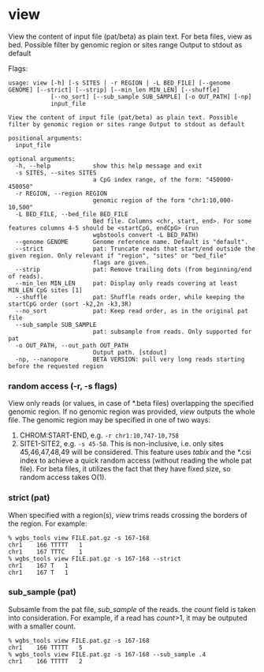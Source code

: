 # view

View the content of input file (pat/beta) as plain text.
For beta files, view as bed.
Possible filter by genomic region or sites range
Output to stdout as default


Flags:
```
usage: view [-h] [-s SITES | -r REGION | -L BED_FILE] [--genome GENOME] [--strict] [--strip] [--min_len MIN_LEN] [--shuffle]
            [--no_sort] [--sub_sample SUB_SAMPLE] [-o OUT_PATH] [-np]
            input_file

View the content of input file (pat/beta) as plain text. Possible filter by genomic region or sites range Output to stdout as default

positional arguments:
  input_file

optional arguments:
  -h, --help            show this help message and exit
  -s SITES, --sites SITES
                        a CpG index range, of the form: "450000-450050"
  -r REGION, --region REGION
                        genomic region of the form "chr1:10,000-10,500"
  -L BED_FILE, --bed_file BED_FILE
                        Bed file. Columns <chr, start, end>. For some features columns 4-5 should be <startCpG, endCpG> (run
                        wgbstools convert -L BED_PATH)
  --genome GENOME       Genome reference name. Default is "default".
  --strict              pat: Truncate reads that start/end outside the given region. Only relevant if "region", "sites" or "bed_file"
                        flags are given.
  --strip               pat: Remove trailing dots (from beginning/end of reads).
  --min_len MIN_LEN     pat: Display only reads covering at least MIN_LEN CpG sites [1]
  --shuffle             pat: Shuffle reads order, while keeping the startCpG order (sort -k2,2n -k3,3R)
  --no_sort             pat: Keep read order, as in the original pat file
  --sub_sample SUB_SAMPLE
                        pat: subsample from reads. Only supported for pat
  -o OUT_PATH, --out_path OUT_PATH
                        Output path. [stdout]
  -np, --nanopore       BETA VERSION: pull very long reads starting before the requested region

```

### random access (-r, -s flags)
View only reads (or values, in case of \*.beta files) overlapping the specified genomic region.
If no genomic region was provided, *view* outputs the whole file.
The genomic region may be specified in one of two ways:
1. CHROM:START-END, e.g. `-r chr1:10,747-10,758`
2. SITE1-SITE2, e.g. `-s 45-50`. This is non-inclusive, i.e. only sites 45,46,47,48,49 will be considered.
This feature uses *tabix* and the \*.csi index to achieve a quick random access (without reading the whole pat file). For beta files, it utilizes the fact that they have fixed size, so random access takes O(1).

### strict (pat)
When specified with a region(s), *view* trims reads crossing the borders of the region. For example:
```
% wgbs_tools view FILE.pat.gz -s 167-168
chr1	166	TTTTT	1
chr1	167	TTTC	1
% wgbs_tools view FILE.pat.gz -s 167-168 --strict
chr1	167	T	1
chr1	167	T	1
```

### sub_sample (pat)
Subsamle from the pat file, *sub_sample* of the reads. the *count* field is taken into consideration.
For example, if a read has  *count*>1, it may be outputed with a smaller count.
```
% wgbs_tools view FILE.pat.gz -s 167-168
chr1	166	TTTTT	5
% wgbs_tools view FILE.pat.gz -s 167-168 --sub_sample .4
chr1	166	TTTTT	2
```
